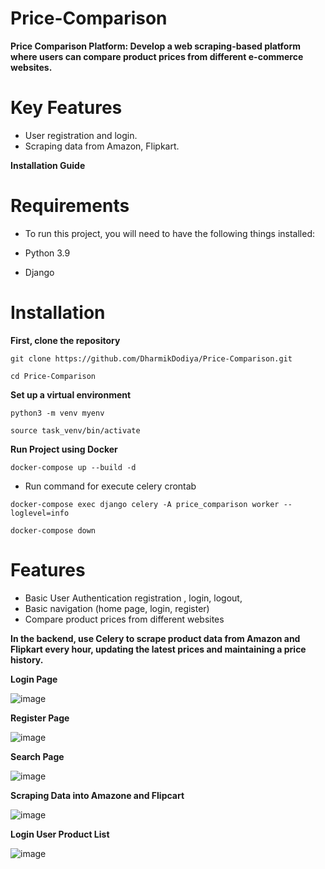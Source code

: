 # Price-Comparison

**Price Comparison Platform: Develop a web scraping-based platform where users can compare product prices from different e-commerce websites.**

# Key Features

- User registration and login.
- Scraping data from Amazon, Flipkart.

**Installation Guide**

# Requirements

- To run this project, you will need to have the following things installed:

- Python 3.9
- Django 

# Installation

**First, clone the repository**

```git clone https://github.com/DharmikDodiya/Price-Comparison.git```

```cd Price-Comparison```

**Set up a virtual environment**

```python3 -m venv myenv```

```source task_venv/bin/activate```  

**Run Project using Docker**

```docker-compose up --build -d```

- Run command for execute celery crontab

```docker-compose exec django celery -A price_comparison worker --loglevel=info```

```docker-compose down```

# Features

- Basic User Authentication registration , login, logout, 
- Basic navigation (home page, login, register)
- Compare product prices from different websites

**In the backend, use Celery to scrape product data from Amazon and Flipkart every hour, updating the latest prices and maintaining a price history.**

**Login Page**

![image](https://github.com/user-attachments/assets/6beb1575-f615-4d65-9352-ab0884ea23d6)

**Register Page**

![image](https://github.com/user-attachments/assets/10e9e518-f0b3-419f-a3e4-134d1c05079b)

**Search Page**

![image](https://github.com/user-attachments/assets/86717db1-0a1f-4195-b2f3-391c8fd1f157)

**Scraping Data into Amazone and Flipcart**

![image](https://github.com/user-attachments/assets/db22d390-ed1f-4d75-b6e2-901fe87aa8a1)

**Login User Product List**

![image](https://github.com/user-attachments/assets/4c78664e-9bf8-49eb-abeb-8a4bd8e68d2f)


